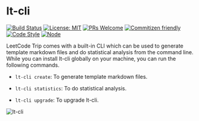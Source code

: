 # lt-cli

[![Build Status](https://travis-ci.com/YanceyOfficial/leetcode-trip.svg?branch=master)](https://travis-ci.com/YanceyOfficial/leetcode-trip)
[![License: MIT](https://img.shields.io/badge/License-MIT-green.svg)](https://opensource.org/licenses/MIT)
[![PRs Welcome](https://img.shields.io/badge/PRs-welcome-green.svg)](https://github.com/YanceyOfficial/leetcode-trip/pulls)
[![Commitizen friendly](https://img.shields.io/badge/commitizen-friendly-brightgreen.svg)](http://commitizen.github.io/cz-cli/)
[![Code Style](https://img.shields.io/badge/code%20style-prettier-green)](https://prettier.io/)
[![Node](https://img.shields.io/badge/node-%3E%3D20.18.1-orange.svg)](https://nodejs.org/en/)

LeetCode Trip comes with a built-in CLI which can be used to generate template markdown files and do statistical analysis from the command line. While you can install lt-cli globally on your machine, you can run the following commands.

- `lt-cli create`: To generate template markdown files.

- `lt-cli statistics`: To do statistical analysis.

- `lt-cli upgrade`: To upgrade lt-cli.

![lt-cli](https://edge.yancey.app/beg/lt-cli.gif)
